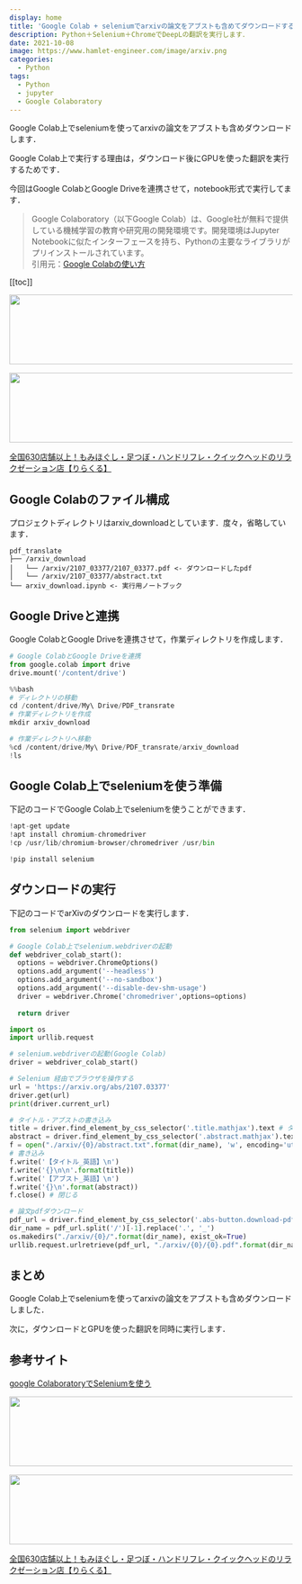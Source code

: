 ```yaml
---
display: home
title: 'Google Colab + seleniumでarxivの論文をアブストも含めてダウンロードする'
description: Python＋Selenium＋ChromeでDeepLの翻訳を実行します．
date: 2021-10-08
image: https://www.hamlet-engineer.com/image/arxiv.png
categories: 
  - Python
tags:
  - Python
  - jupyter
  - Google Colaboratory
---
```

<!-- https://www.hamlet-engineer.com -->
Google Colab上でseleniumを使ってarxivの論文をアブストも含めダウンロードします．

Google Colab上で実行する理由は，ダウンロード後にGPUを使った翻訳を実行するためです．

<!-- more -->

<ClientOnly>
  <CallInArticleAdsense />
</ClientOnly>

今回はGoogle ColabとGoogle Driveを連携させて，notebook形式で実行してます．<br>

> Google Colaboratory（以下Google Colab）は、Google社が無料で提供している機械学習の教育や研究用の開発環境です。開発環境はJupyter Notebookに似たインターフェースを持ち、Pythonの主要なライブラリがプリインストールされています。<br>
引用元：[Google Colabの使い方](https://interface.cqpub.co.jp/ail01/)

[[toc]]

<!-- お名前.com -->
<a href="https://px.a8.net/svt/ejp?a8mat=3HBXCY+4DRW36+50+2HM5Z5" rel="nofollow"><img border="0" width="1000" height="124" alt="" src="https://www27.a8.net/svt/bgt?aid=210508450265&wid=001&eno=01&mid=s00000000018015052000&mc=1"></a><img border="0" width="1" height="1" src="https://www10.a8.net/0.gif?a8mat=3HBXCY+4DRW36+50+2HM5Z5" alt="">

<!-- エックスサーバー株式会社 -->
<a href="https://px.a8.net/svt/ejp?a8mat=3HIN6N+3YAMCY+CO4+6BMG1" rel="nofollow"><img border="0" width="1000" height="124" alt="" src="https://www23.a8.net/svt/bgt?aid=210821855239&wid=001&eno=01&mid=s00000001642001062000&mc=1"></a><img border="0" width="1" height="1" src="https://www17.a8.net/0.gif?a8mat=3HIN6N+3YAMCY+CO4+6BMG1" alt="">

<!-- りらくる -->
<a href="https://px.a8.net/svt/ejp?a8mat=3HIN6N+7FBNEA+4AQ0+5YJRM" rel="nofollow">全国630店舗以上！もみほぐし・足つぼ・ハンドリフレ・クイックヘッドのリラクゼーション店【りらくる】</a><img border="0" width="1" height="1" src="https://www15.a8.net/0.gif?a8mat=3HIN6N+7FBNEA+4AQ0+5YJRM" alt="">

## Google Colabのファイル構成
プロジェクトディレクトリはarxiv_downloadとしています．度々，省略しています．
```init
pdf_translate
├── /arxiv_download
│   └── /arxiv/2107_03377/2107_03377.pdf <- ダウンロードしたpdf
│   └── /arxiv/2107_03377/abstract.txt
└── arxiv_download.ipynb <- 実行用ノートブック
```

## Google Driveと連携
Google ColabとGoogle Driveを連携させて，作業ディレクトリを作成します．<br>

```python
# Google ColabとGoogle Driveを連携
from google.colab import drive
drive.mount('/content/drive')
```

```python
%%bash
# ディレクトリの移動
cd /content/drive/My\ Drive/PDF_transrate
# 作業ディレクトリを作成
mkdir arxiv_download
```

```python
# 作業ディレクトリへ移動
%cd /content/drive/My\ Drive/PDF_transrate/arxiv_download
!ls
```

## Google Colab上でseleniumを使う準備
下記のコードでGoogle Colab上でseleniumを使うことができます．

```python
!apt-get update
!apt install chromium-chromedriver
!cp /usr/lib/chromium-browser/chromedriver /usr/bin

!pip install selenium
```

## ダウンロードの実行
下記のコードでarXivのダウンロードを実行します．

```python
from selenium import webdriver

# Google Colab上でselenium.webdriverの起動
def webdriver_colab_start():
  options = webdriver.ChromeOptions()
  options.add_argument('--headless')
  options.add_argument('--no-sandbox')
  options.add_argument('--disable-dev-shm-usage')
  driver = webdriver.Chrome('chromedriver',options=options)
  
  return driver
```

```python
import os
import urllib.request

# selenium.webdriverの起動(Google Colab)
driver = webdriver_colab_start()

# Selenium 経由でブラウザを操作する
url = 'https://arxiv.org/abs/2107.03377'
driver.get(url)
print(driver.current_url)

# タイトル・アブストの書き込み
title = driver.find_element_by_css_selector('.title.mathjax').text # タイトル
abstract = driver.find_element_by_css_selector('.abstract.mathjax').text # アブスト
f = open("./arxiv/{0}/abstract.txt".format(dir_name), 'w', encoding='utf-8') # txt生成
# 書き込み
f.write('【タイトル_英語】\n')
f.write('{}\n\n'.format(title))
f.write('【アブスト_英語】\n')
f.write('{}\n'.format(abstract))
f.close() # 閉じる

# 論文pdfダウンロード
pdf_url = driver.find_element_by_css_selector('.abs-button.download-pdf').get_attribute("href")
dir_name = pdf_url.split('/')[-1].replace('.', '_')
os.makedirs("./arxiv/{0}/".format(dir_name), exist_ok=True)
urllib.request.urlretrieve(pdf_url, "./arxiv/{0}/{0}.pdf".format(dir_name))
```

## まとめ
Google Colab上でseleniumを使ってarxivの論文をアブストも含めダウンロードしました．

次に，ダウンロードとGPUを使った翻訳を同時に実行します．

## 参考サイト
[google ColaboratoryでSeleniumを使う](https://enjoy-a-lot.com/google-colaboratory-selenium/)

<!-- お名前.com -->
<a href="https://px.a8.net/svt/ejp?a8mat=3HBXCY+4DRW36+50+2HM5Z5" rel="nofollow"><img border="0" width="1000" height="124" alt="" src="https://www27.a8.net/svt/bgt?aid=210508450265&wid=001&eno=01&mid=s00000000018015052000&mc=1"></a><img border="0" width="1" height="1" src="https://www10.a8.net/0.gif?a8mat=3HBXCY+4DRW36+50+2HM5Z5" alt="">

<!-- エックスサーバー株式会社 -->
<a href="https://px.a8.net/svt/ejp?a8mat=3HIN6N+3YAMCY+CO4+6BMG1" rel="nofollow"><img border="0" width="1000" height="124" alt="" src="https://www23.a8.net/svt/bgt?aid=210821855239&wid=001&eno=01&mid=s00000001642001062000&mc=1"></a><img border="0" width="1" height="1" src="https://www17.a8.net/0.gif?a8mat=3HIN6N+3YAMCY+CO4+6BMG1" alt="">

<!-- りらくる -->
<a href="https://px.a8.net/svt/ejp?a8mat=3HIN6N+7FBNEA+4AQ0+5YJRM" rel="nofollow">全国630店舗以上！もみほぐし・足つぼ・ハンドリフレ・クイックヘッドのリラクゼーション店【りらくる】</a><img border="0" width="1" height="1" src="https://www15.a8.net/0.gif?a8mat=3HIN6N+7FBNEA+4AQ0+5YJRM" alt="">

<ClientOnly>
  <CallInArticleAdsense />
</ClientOnly>